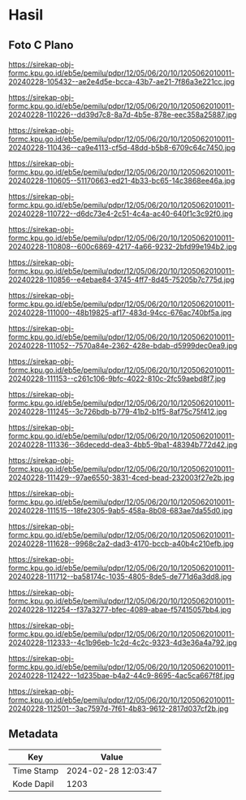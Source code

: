 # Hasil

## Foto C Plano

https://sirekap-obj-formc.kpu.go.id/eb5e/pemilu/pdpr/12/05/06/20/10/1205062010011-20240228-105432--ae2e4d5e-bcca-43b7-ae21-7f86a3e221cc.jpg

https://sirekap-obj-formc.kpu.go.id/eb5e/pemilu/pdpr/12/05/06/20/10/1205062010011-20240228-110226--dd39d7c8-8a7d-4b5e-878e-eec358a25887.jpg

https://sirekap-obj-formc.kpu.go.id/eb5e/pemilu/pdpr/12/05/06/20/10/1205062010011-20240228-110436--ca9e4113-cf5d-48dd-b5b8-6709c64c7450.jpg

https://sirekap-obj-formc.kpu.go.id/eb5e/pemilu/pdpr/12/05/06/20/10/1205062010011-20240228-110605--51170663-ed21-4b33-bc65-14c3868ee46a.jpg

https://sirekap-obj-formc.kpu.go.id/eb5e/pemilu/pdpr/12/05/06/20/10/1205062010011-20240228-110722--d6dc73e4-2c51-4c4a-ac40-640f1c3c92f0.jpg

https://sirekap-obj-formc.kpu.go.id/eb5e/pemilu/pdpr/12/05/06/20/10/1205062010011-20240228-110808--600c6869-4217-4a66-9232-2bfd99e194b2.jpg

https://sirekap-obj-formc.kpu.go.id/eb5e/pemilu/pdpr/12/05/06/20/10/1205062010011-20240228-110856--e4ebae84-3745-4ff7-8d45-75205b7c775d.jpg

https://sirekap-obj-formc.kpu.go.id/eb5e/pemilu/pdpr/12/05/06/20/10/1205062010011-20240228-111000--48b19825-af17-483d-94cc-676ac740bf5a.jpg

https://sirekap-obj-formc.kpu.go.id/eb5e/pemilu/pdpr/12/05/06/20/10/1205062010011-20240228-111052--7570a84e-2362-428e-bdab-d5999dec0ea9.jpg

https://sirekap-obj-formc.kpu.go.id/eb5e/pemilu/pdpr/12/05/06/20/10/1205062010011-20240228-111153--c261c106-9bfc-4022-810c-2fc59aebd8f7.jpg

https://sirekap-obj-formc.kpu.go.id/eb5e/pemilu/pdpr/12/05/06/20/10/1205062010011-20240228-111245--3c726bdb-b779-41b2-b1f5-8af75c75f412.jpg

https://sirekap-obj-formc.kpu.go.id/eb5e/pemilu/pdpr/12/05/06/20/10/1205062010011-20240228-111336--36decedd-dea3-4bb5-9ba1-48394b772d42.jpg

https://sirekap-obj-formc.kpu.go.id/eb5e/pemilu/pdpr/12/05/06/20/10/1205062010011-20240228-111429--97ae6550-3831-4ced-bead-232003f27e2b.jpg

https://sirekap-obj-formc.kpu.go.id/eb5e/pemilu/pdpr/12/05/06/20/10/1205062010011-20240228-111515--18fe2305-9ab5-458a-8b08-683ae7da55d0.jpg

https://sirekap-obj-formc.kpu.go.id/eb5e/pemilu/pdpr/12/05/06/20/10/1205062010011-20240228-111628--9968c2a2-dad3-4170-bccb-a40b4c210efb.jpg

https://sirekap-obj-formc.kpu.go.id/eb5e/pemilu/pdpr/12/05/06/20/10/1205062010011-20240228-111712--ba58174c-1035-4805-8de5-de771d6a3dd8.jpg

https://sirekap-obj-formc.kpu.go.id/eb5e/pemilu/pdpr/12/05/06/20/10/1205062010011-20240228-112254--f37a3277-bfec-4089-abae-f57415057bb4.jpg

https://sirekap-obj-formc.kpu.go.id/eb5e/pemilu/pdpr/12/05/06/20/10/1205062010011-20240228-112333--4c1b96eb-1c2d-4c2c-9323-4d3e36a4a792.jpg

https://sirekap-obj-formc.kpu.go.id/eb5e/pemilu/pdpr/12/05/06/20/10/1205062010011-20240228-112422--1d235bae-b4a2-44c9-8695-4ac5ca667f8f.jpg

https://sirekap-obj-formc.kpu.go.id/eb5e/pemilu/pdpr/12/05/06/20/10/1205062010011-20240228-112501--3ac7597d-7f61-4b83-9612-2817d037cf2b.jpg


## Metadata

| Key        | Value               |
| ---------- | ------------------- |
| Time Stamp | 2024-02-28 12:03:47 |
| Kode Dapil | 1203                |



